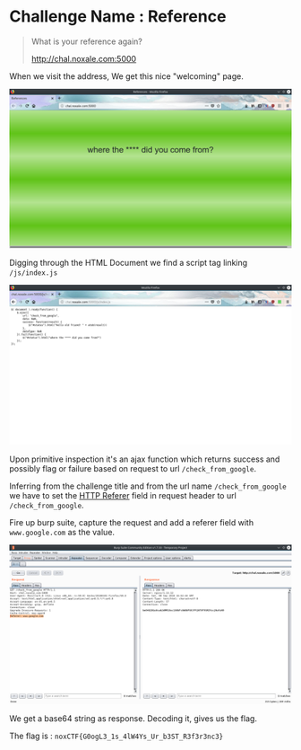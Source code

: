 # Challenge Name : Reference

>What is your reference again?
>
>http://chal.noxale.com:5000
>

When we visit the address, We get this nice "welcoming" page.

![img1](https://raw.githubusercontent.com/0x5C71873F/noxCTF-2018/master/Web-References/img1.png)

Digging through the HTML Document we find a script tag linking `/js/index.js` 

![img2](https://raw.githubusercontent.com/0x5C71873F/noxCTF-2018/master/Web-References/img2.png)

Upon primitive inspection it's an ajax function which returns success and possibly flag or  failure based on request to url `/check_from_google`.

Inferring from the challenge title and from the url name `/check_from_google` we have to set the [HTTP Referer](https://en.wikipedia.org/wiki/HTTP_referer) field in request header to url `/check_from_google`.

Fire up burp suite, capture the request and add a referer field with `www.google.com` as the value. 

![img3](https://raw.githubusercontent.com/0x5C71873F/noxCTF-2018/master/Web-References/img3.png)

We get a base64 string as response. Decoding it, gives us the flag.

The flag is : 
`noxCTF{G0ogL3_1s_4lW4Ys_Ur_b3ST_R3f3r3nc3}`
